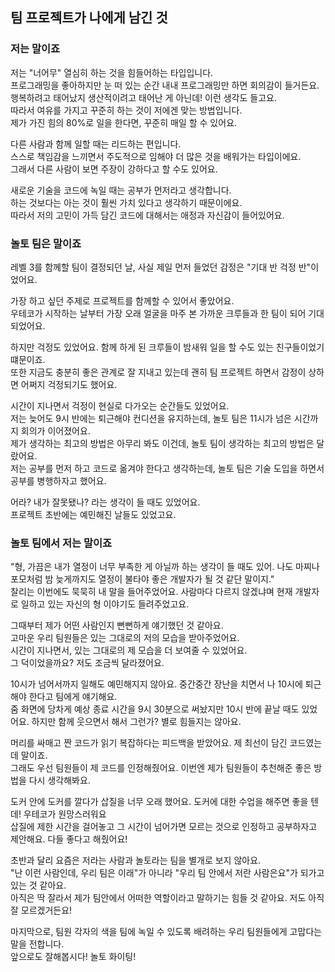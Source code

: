 ## 팀 프로젝트가 나에게 남긴 것

### 저는 말이죠
저는 "너어무" 열심히 하는 것을 힘들어하는 타입입니다.  
프로그래밍을 좋아하지만 눈 떠 있는 순간 내내 프로그래밍만 하면 회의감이 들거든요.  
행복하려고 태어났지 생산적이려고 태어난 게 아닌데! 이런 생각도 들고요.  
따라서 여유를 가지고 꾸준히 하는 것이 저에겐 맞는 방법입니다.  
제가 가진 힘의 80%로 일을 한다면, 꾸준히 매일 할 수 있어요.  

다른 사람과 함께 일할 때는 리드하는 편입니다.  
스스로 책임감을 느끼면서 주도적으로 임해야 더 많은 것을 배워가는 타입이에요.  
그래서 다른 사람이 보면 주장이 강하다고 할 수도 있어요.  

새로운 기술을 코드에 녹일 때는 공부가 먼저라고 생각합니다.  
하는 것보다는 아는 것이 훨씬 가치 있다고 생각하기 때문이에요.  
따라서 저의 고민이 가득 담긴 코드에 대해서는 애정과 자신감이 들어있어요.  

### 놀토 팀은 말이죠
레벨 3를 함께할 팀이 결정되던 날, 사실 제일 먼저 들었던 감정은 "기대 반 걱정 반"이었어요.  

가장 하고 싶던 주제로 프로젝트를 함께할 수 있어서 좋았어요.  
우테코가 시작하는 날부터 가장 오래 얼굴을 마주 본 가까운 크루들과 한 팀이 되어 기대되었어요.  

하지만 걱정도 있었어요. 함께 하게 된 크루들이 밤새워 일을 할 수도 있는 친구들이었기 떄문이죠.  
또한 지금도 충분히 좋은 관계로 잘 지내고 있는데 괜히 팀 프로젝트 하면서 감정이 상하면 어쩌지 걱정되기도 했어요.  

시간이 지나면서 걱정이 현실로 다가오는 순간들도 있었어요.  
저는 늦어도 9시 반에는 퇴근해야 컨디션을 유지하는데, 놀토 팀은 11시가 넘은 시간까지 회의가 이어졌어요.  
제가 생각하는 최고의 방법은 아무리 봐도 이건데, 놀토 팀이 생각하는 최고의 방법은 달랐어요.  
저는 공부를 먼저 하고 코드로 옮겨야 한다고 생각하는데, 놀토 팀은 기술 도입을 하면서 공부를 병행하자고 했어요.  

어라? 내가 잘못됐나? 라는 생각이 들 때도 있었어요.  
프로젝트 초반에는 예민해진 날들도 있었고요.  

### 놀토 팀에서 저는 말이죠
"형, 가끔은 내가 열정이 너무 부족한 게 아닐까 하는 생각이 들 때도 있어. 나도 마찌나 포모처럼 밤 늦게까지도 열정이 불타야 좋은 개발자가 될 것 같단 말이지."  
찰리는 이번에도 묵묵히 내 말을 들어주었어요. 사람마다 다르지 않겠냐며 현재 개발자로 일하고 있는 자신의 형 이야기도 들려주었고요.  

그때부터 제가 어떤 사람인지 뻔뻔하게 얘기했던 것 같아요.  
고마운 우리 팀원들은 있는 그대로의 저의 모습을 받아주었어요.  
시간이 지나면서, 있는 그대로의 제 모습을 더 보여줄 수 있었어요.  
그 덕이었을까요? 저도 조금씩 달라졌어요.  

10시가 넘어서까지 일해도 예민해지지 않아요. 중간중간 장난을 치면서 나 10시에 퇴근해야 한다고 팀에게 얘기해요.  
줌 화면에 당차게 예상 종료 시간을 9시 30분으로 써놨지만 10시 반에 끝날 때도 있었어요. 하지만 함께 웃으면서 해서 그런가? 별로 힘들지는 않아요.  

머리를 싸매고 짠 코드가 읽기 복잡하다는 피드백을 받았어요. 제 최선이 담긴 코드였는데 말이죠.  
그래도 우선 팀원들이 제 코드를 인정해줬어요. 이번엔 제가 팀원들이 추천해준 좋은 방법을 다시 생각해봐요.  

도커 안에 도커를 깔다가 삽질을 너무 오래 했어요. 도커에 대한 수업을 해주면 좋을 텐데! 우테코가 원망스러워요  
삽질에 제한 시간을 걸어놓고 그 시간이 넘어가면 모르는 것으로 인정하고 공부하자고 제안해요. 다들 좋다고 해줬어요!  

초반과 달리 요즘은 저라는 사람과 놀토라는 팀을 별개로 보지 않아요.  
"난 이런 사람인데, 우리 팀은 이래"가 아니라 "우리 팀 안에서 저란 사람은요"가 되가고 있는 것 같아요.  
아직은 딱 잘라서 제가 팀안에서 어떠한 역할이라고 말하기는 힘들 것 같아요. 저도 아직 잘 모르겠거든요!  

마지막으로, 팀원 각자의 색을 팀에 녹일 수 있도록 배려하는 우리 팀원들에게 고맙다는 말을 전합니다.  
앞으로도 잘해봅시다! 놀토 화이팅!